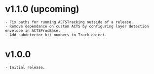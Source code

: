 # v1.1.0 (upcoming)
	- Fix paths for running ACTSTracking outside of a release.
	- Remove dependance on custom ACTS by configuring layer detection envelope in ACTSProcBase.
    - Add subdetector hit numbers to Track object.

# v1.0.0
	- Initial release.
